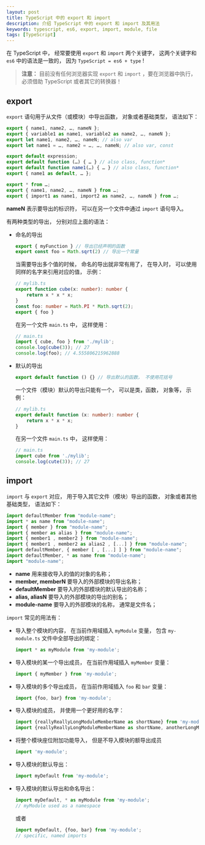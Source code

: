 ```yaml
---
layout: post
title: TypeScript 中的 export 和 import
description: 介绍 TypeScript 中的 export 和 import 及其用法
keywords: typescript, es6, export, import, module, file
tags: [TypeScript]
---
```


在 TypeScript 中， 经常要使用 `export` 和 `import` 两个关键字， 这两个关键字和 `es6` 中的语法是一致的， 因为 `TypeScript = es6 + type` ! 

> **注意：** 目前没有任何浏览器实现 `export` 和 `import` ，要在浏览器中执行， 必须借助 TypeScript 或者其它的转换器！

## export

`export` 语句用于从文件（或模块）中导出函数， 对象或者基础类型， 语法如下：

```typescript
export { name1, name2, …, nameN };
export { variable1 as name1, variable2 as name2, …, nameN };
export let name1, name2, …, nameN; // also var
export let name1 = …, name2 = …, …, nameN; // also var, const

export default expression;
export default function (…) { … } // also class, function*
export default function name1(…) { … } // also class, function*
export { name1 as default, … };

export * from …;
export { name1, name2, …, nameN } from …;
export { import1 as name1, import2 as name2, …, nameN } from …;
```

 **nameN** 表示要导出的标识符， 可以在另一个文件中通过 `import` 语句导入。
 
有两种类型的导出， 分别对应上面的语法：

- 命名的导出

  ```typescript
  export { myFunction } // 导出已经声明的函数
  export const foo = Math.sqrt(2) // 导出一个常量
  ```
  
  当需要导出多个值的时候， 命名的导出就非常有用了， 在导入时， 可以使用同样的名字来引用对应的值， 示例：
  
  ```typescript
  // mylib.ts
  export function cube(x: number): number {
      return x * x * x;
  }
  const foo: number = Math.PI * Math.sqrt(2);
  export { foo }
  ```
  
  在另一个文件 `main.ts` 中， 这样使用：
  
  ```typescript
  // main.ts
  import { cube, foo } from './mylib';
  console.log(cube(3)); // 27
  console.log(foo); // 4.555806215962888
  ```
  
- 默认的导出

  ```typescript
  export default function () {} // 导出默认的函数， 不使用花括号
  ```
  
  一个文件（模块）默认的导出只能有一个， 可以是类，函数， 对象等， 示例：
  
  ```typescript
  // mylib.ts
  export default function (x: number): number {
      return x * x * x;
  }
  ```
  
  在另一个文件 `main.ts` 中， 这样使用：
  
  ```typescript
  // main.ts
  import cube from './mylib';
  console.log(cute(3)); // 27
  ```

## import

`import` 与 `export` 对应， 用于导入其它文件（模块）导出的函数， 对象或者其他基础类型， 语法如下：

```typescript
import defaultMember from "module-name";
import * as name from "module-name";
import { member } from "module-name";
import { member as alias } from "module-name";
import { member1 , member2 } from "module-name";
import { member1 , member2 as alias2 , [...] } from "module-name";
import defaultMember, { member [ , [...] ] } from "module-name";
import defaultMember, * as name from "module-name";
import "module-name";
```

- **name** 用来接收导入的值的对象的名称；
- **member, memberN** 要导入的外部模块的导出名称；
- **defaultMember** 要导入的外部模块的默认导出的名称；
- **alias, aliasN** 要导入的外部模块的导出的别名；
- **module-name** 要导入的外部模块的名称， 通常是文件名；

`import` 常见的用法有：

- 导入整个模块的内容， 在当前作用域插入 `myModule` 变量， 包含 `my-module.ts` 文件中全部导出的绑定：

  ```typescript
  import * as myModule from 'my-module';
  ```

- 导入模块的某一个导出成员， 在当前作用域插入 `myMember` 变量：

  ```typescript
  import { myMember } from 'my-module';
  ```
  
- 导入模块的多个导出成员， 在当前作用域插入 `foo` 和 `bar` 变量：

  ```typescript
  import {foo, bar} from 'my-module';
  ```

- 导入模块的成员， 并使用一个更好用的名字：

  ```typescript
  import {reallyReallyLongModuleMemberName as shortName} from 'my-module';
  import {reallyReallyLongModuleMemberName as shortName, anotherLongModuleName as short} from 'my-module';
  ```

- 将整个模块座位附加功能导入， 但是不导入模块的额导出成员

  ```typescript
  import 'my-module';
  ```

- 导入模块的默认导出：

  ```typescript
  import myDefault from 'my-module';
  ```

- 导入模块的默认导出和命名导出：

  ```typescript
  import myDefault, * as myModule from 'my-module';
  // myModule used as a namespace
  ```
  
  或者
  
  ```typescript
  import myDefault, {foo, bar} from 'my-module';
  // specific, named imports
  ```